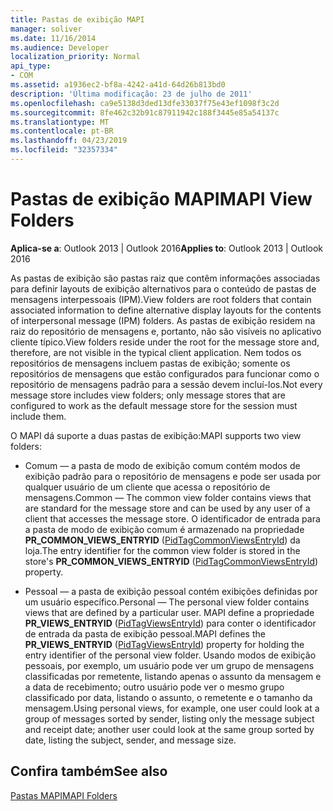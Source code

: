 ```yaml
---
title: Pastas de exibição MAPI
manager: soliver
ms.date: 11/16/2014
ms.audience: Developer
localization_priority: Normal
api_type:
- COM
ms.assetid: a1936ec2-bf8a-4242-a41d-64d26b813bd0
description: 'Última modificação: 23 de julho de 2011'
ms.openlocfilehash: ca9e5138d3ded13dfe33037f75e43ef1098f3c2d
ms.sourcegitcommit: 8fe462c32b91c87911942c188f3445e85a54137c
ms.translationtype: MT
ms.contentlocale: pt-BR
ms.lasthandoff: 04/23/2019
ms.locfileid: "32357334"
---
```

# <a name="mapi-view-folders"></a><span data-ttu-id="6dfd9-103">Pastas de exibição MAPI</span><span class="sxs-lookup"><span data-stu-id="6dfd9-103">MAPI View Folders</span></span>

  
  
<span data-ttu-id="6dfd9-104">**Aplica-se a**: Outlook 2013 | Outlook 2016</span><span class="sxs-lookup"><span data-stu-id="6dfd9-104">**Applies to**: Outlook 2013 | Outlook 2016</span></span> 
  
<span data-ttu-id="6dfd9-105">As pastas de exibição são pastas raiz que contêm informações associadas para definir layouts de exibição alternativos para o conteúdo de pastas de mensagens interpessoais (IPM).</span><span class="sxs-lookup"><span data-stu-id="6dfd9-105">View folders are root folders that contain associated information to define alternative display layouts for the contents of interpersonal message (IPM) folders.</span></span> <span data-ttu-id="6dfd9-106">As pastas de exibição residem na raiz do repositório de mensagens e, portanto, não são visíveis no aplicativo cliente típico.</span><span class="sxs-lookup"><span data-stu-id="6dfd9-106">View folders reside under the root for the message store and, therefore, are not visible in the typical client application.</span></span> <span data-ttu-id="6dfd9-107">Nem todos os repositórios de mensagens incluem pastas de exibição; somente os repositórios de mensagens que estão configurados para funcionar como o repositório de mensagens padrão para a sessão devem incluí-los.</span><span class="sxs-lookup"><span data-stu-id="6dfd9-107">Not every message store includes view folders; only message stores that are configured to work as the default message store for the session must include them.</span></span>  
  
<span data-ttu-id="6dfd9-108">O MAPI dá suporte a duas pastas de exibição:</span><span class="sxs-lookup"><span data-stu-id="6dfd9-108">MAPI supports two view folders:</span></span>
  
- <span data-ttu-id="6dfd9-109">Comum — a pasta de modo de exibição comum contém modos de exibição padrão para o repositório de mensagens e pode ser usada por qualquer usuário de um cliente que acessa o repositório de mensagens.</span><span class="sxs-lookup"><span data-stu-id="6dfd9-109">Common — The common view folder contains views that are standard for the message store and can be used by any user of a client that accesses the message store.</span></span> <span data-ttu-id="6dfd9-110">O identificador de entrada para a pasta de modo de exibição comum é armazenado na propriedade **PR_COMMON_VIEWS_ENTRYID** ([PidTagCommonViewsEntryId](pidtagcommonviewsentryid-canonical-property.md)) da loja.</span><span class="sxs-lookup"><span data-stu-id="6dfd9-110">The entry identifier for the common view folder is stored in the store's **PR_COMMON_VIEWS_ENTRYID** ([PidTagCommonViewsEntryId](pidtagcommonviewsentryid-canonical-property.md)) property.</span></span>
    
- <span data-ttu-id="6dfd9-111">Pessoal — a pasta de exibição pessoal contém exibições definidas por um usuário específico.</span><span class="sxs-lookup"><span data-stu-id="6dfd9-111">Personal — The personal view folder contains views that are defined by a particular user.</span></span> <span data-ttu-id="6dfd9-112">MAPI define a propriedade **PR_VIEWS_ENTRYID** ([PidTagViewsEntryId](pidtagviewsentryid-canonical-property.md)) para conter o identificador de entrada da pasta de exibição pessoal.</span><span class="sxs-lookup"><span data-stu-id="6dfd9-112">MAPI defines the **PR_VIEWS_ENTRYID** ([PidTagViewsEntryId](pidtagviewsentryid-canonical-property.md)) property for holding the entry identifier of the personal view folder.</span></span> <span data-ttu-id="6dfd9-113">Usando modos de exibição pessoais, por exemplo, um usuário pode ver um grupo de mensagens classificadas por remetente, listando apenas o assunto da mensagem e a data de recebimento; outro usuário pode ver o mesmo grupo classificado por data, listando o assunto, o remetente e o tamanho da mensagem.</span><span class="sxs-lookup"><span data-stu-id="6dfd9-113">Using personal views, for example, one user could look at a group of messages sorted by sender, listing only the message subject and receipt date; another user could look at the same group sorted by date, listing the subject, sender, and message size.</span></span>
    
## <a name="see-also"></a><span data-ttu-id="6dfd9-114">Confira também</span><span class="sxs-lookup"><span data-stu-id="6dfd9-114">See also</span></span>



[<span data-ttu-id="6dfd9-115">Pastas MAPI</span><span class="sxs-lookup"><span data-stu-id="6dfd9-115">MAPI Folders</span></span>](mapi-folders.md)

